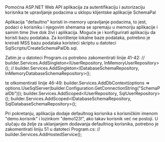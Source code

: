 Pomoćna ASP.NET Web API aplikacija za autentifikaciju i autorizaciju korisnika te upravljanje podacima u sklopu klijentske aplikacije SchemaPal

Aplikacija "defaultno" koristi in-memory upravljanje podacima, to jest, podaci o korisniku i njegovim shemama se spremaju u memoriju aplikacije i samim time žive dok živi i aplikacija. 
Moguće je i konfigurirati aplikaciju da koristi bazu podataka. Za korištenje lokalne baze podataka, potrebno je kreirati MSS bazu podataka koristeći skriptu u datoteci SqlScripts/CreateSchemaPalDb.sql.

Zatim je u datoteci Program.cs potrebno zakomentirati linije 41-42:
// builder.Services.AddSingleton<IUserRepository, InMemoryUserRepository>();
// builder.Services.AddSingleton<IDatabaseSchemaRepository, InMemoryDatabaseSchemaRepository>();

te otkomentirati linije 46-49:
builder.Services.AddDbContext<SchemaPalContext>(options =>
    options.UseSqlServer(builder.Configuration.GetConnectionString("SchemaPalDb")));
builder.Services.AddScoped<IUserRepository, SqlUserRepository>();
builder.Services.AddScoped<IDatabaseSchemaRepository, SqlDatabaseSchemaRepository>();

Pri pokretanju, aplikacija dodaje defaultnog korisnika s korisničkim imenom "demo.korisnik" i lozinkom "demo123!", ako takav korisnik već ne postoji.
U slučaju da želje za uklanjanjem dodavanja defaultnog korisnika, potrebno je zakomentirati liniju 51 u datoteci Program.cs:
// builder.Services.AddHostedService<DataSeederService>();
